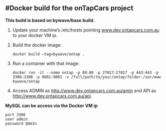 #Docker build for the onTapCars project
---

**This build is based on bywave/base build.**

1. Update your machine’s /etc/hosts pointing www.dev.ontapcars.com.au to your docker VM ip.

2. Build the docker image:

	```
	docker build —tag=bywave/ontap .
	```

3. Run a container with that image:

	```
	docker run -it --name ontap -p 80:80 -p 27017:27017 -p 443:443 -p 3306:3306 -p 9001:9001 -v /full/path/to/your/ontap/folder:/var/www bywave/ontap
	```
4. Access ADMIN as http://www.dev.ontapcars.com.au/amin and API as http://www.dev.ontapcars.com.au/api.

**MySQL can be access via the Docker VM ip**

```
port 3306
user admin
password @dm1n
```
